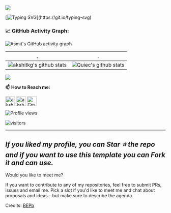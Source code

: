 ![](./src/header_.png)

[![Typing SVG](https://readme-typing-svg.herokuapp.com?color=%2336BCF7&center=true&vCenter=true&width=600&lines=Hi+there+👋,+I+am+Akshit+Kumar+Gautam;+Welcome+to+My+GitHub!;Always+learning+new+things;)](https://git.io/typing-svg)


<!--   GitHub stats graph -->
### 📈 GitHub Activity Graph:
![Asmit's GitHub activity graph](https://activity-graph.herokuapp.com/graph?username=akshitkg&hide_border=true&theme=redical)

 . | .
--- | --- 
![akshitkg's github stats](https://github-readme-stats.vercel.app/api?username=akshitkg&show_icons=true&theme=radical&include_all_commits=true) | ![Quiec's github stats](https://github-readme-stats.vercel.app/api/top-langs/?username=akshitkg&theme=radical&layout=compact)

<img src="https://github-readme-streak-stats.herokuapp.com/?user=akshitkg"></img>


**📫 How to Reach me:**
<p align="left">
<a href="https://twitter.com/akshitkg" target="blank"><img align="center" src="https://raw.githubusercontent.com/akshitkg/akshitkg/master/assets/twitter.svg" alt="akshitkg" height="30" width="30" /></a>
<a href="https://linkedin.com/in/akshit-kumar-gautam-95a647222/" target="blank"><img align="center" src="https://raw.githubusercontent.com/akshitkg/akshitkg/master/assets/linkedin.svg" alt="akshitkg" height="30" width="30" /></a>
<a href="mailto:akshitkumargautam@gmail.com" target="blank"><img align="center" src="https://raw.githubusercontent.com/akshitkg/akshitkg/master/assets/gmail.svg" alt="Gmail" height="30" width="30" /></a>
</p>



![Profile views](https://gpvc.arturio.dev/akshitkg)

<p align="left">
<img src="https://visitor-badge.laobi.icu/badge?page_id=akshitkg.akshitkg" alt="visitors"/>
</p>


---
  *If you liked my profile, you can Star ⭐ the repo and if you want to use this template you can Fork it and can use.*
---
Would you like to meet me?

If you want to contribute to any of my repositories, feel free to submit PRs, issues and email me. Pick a slot if you'd like to meet me and chat about proposals and ideas - but make sure to describe the agenda

Credits: <a href="https://github.com/BEPb">BEPb</a>
